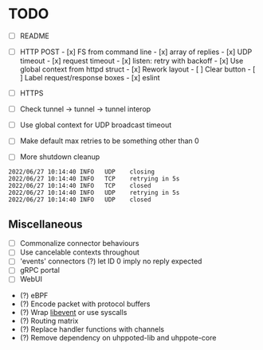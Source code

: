 # TODO

- [ ] README

- [ ] HTTP POST
      - [x] FS from command line
      - [x] array of replies
      - [x] UDP timeout
      - [x] request timeout
      - [x] listen: retry with backoff
      - [x] Use global context from httpd struct
      - [x] Rework layout
            - [ ] Clear button
            - [ ] Label request/response boxes
      - [x] eslint

- [ ] HTTPS

- [ ] Check tunnel -> tunnel -> tunnel interop
- [ ] Use global context for UDP broadcast timeout
- [ ] Make default max retries to be something other than 0
- [ ] More shutdown cleanup
```
2022/06/27 10:14:40 INFO   UDP    closing
2022/06/27 10:14:40 INFO   TCP    retrying in 5s
2022/06/27 10:14:40 INFO   TCP    closed
2022/06/27 10:14:40 INFO   UDP    retrying in 5s
2022/06/27 10:14:40 INFO   UDP    closed
```

## Miscellaneous

- [ ] Commonalize connector behaviours
- [ ] Use cancelable contexts throughout
- [ ] 'events' connectors
      (?) let ID 0 imply no reply expected
- [ ] gRPC portal
- [ ] WebUI

- (?) eBPF
- (?) Encode packet with protocol buffers
- (?) Wrap [libevent](https://libevent.org) or use syscalls
- (?) Routing matrix
- (?) Replace handler functions with channels
- (?) Remove dependency on uhppoted-lib and uhppote-core


